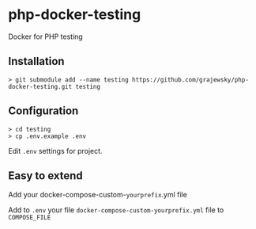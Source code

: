 # php-docker-testing
Docker for PHP testing


## Installation
```shell
> git submodule add --name testing https://github.com/grajewsky/php-docker-testing.git testing
```

## Configuration
```shell
> cd testing
> cp .env.example .env
```

Edit `.env` settings for project.

## Easy to extend

Add your docker-compose-custom-`yourprefix`.yml file

Add to `.env` your file `docker-compose-custom-yourprefix.yml` file
 to `COMPOSE_FILE`

